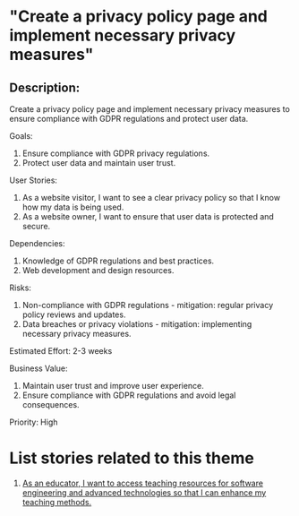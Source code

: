# "Create a privacy policy page and implement necessary privacy measures"

## Description:
Create a privacy policy page and implement necessary privacy measures to ensure compliance with GDPR regulations and protect user data.

Goals:
1. Ensure compliance with GDPR privacy regulations.
2. Protect user data and maintain user trust. 

User Stories:
1. As a website visitor, I want to see a clear privacy policy so that I know how my data is being used.
2. As a website owner, I want to ensure that user data is protected and secure.

Dependencies:
1. Knowledge of GDPR regulations and best practices.
2. Web development and design resources.

Risks:
1. Non-compliance with GDPR regulations - mitigation: regular privacy policy reviews and updates.
2. Data breaches or privacy violations - mitigation: implementing necessary privacy measures.

Estimated Effort: 2-3 weeks

Business Value:
1. Maintain user trust and improve user experience.
2. Ensure compliance with GDPR regulations and avoid legal consequences.

Priority: High

# List stories related to this theme
1. [As an educator, I want to access teaching resources for software engineering and advanced technologies so that I can enhance my teaching methods.](stories/story_template.md)